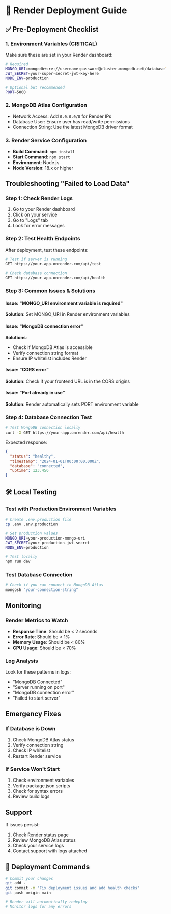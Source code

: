 # 🚀 Render Deployment Guide

## ✅ Pre-Deployment Checklist

### 1. Environment Variables (CRITICAL)
Make sure these are set in your Render dashboard:

```bash
# Required
MONGO_URI=mongodb+srv://username:password@cluster.mongodb.net/database?retryWrites=true&w=majority
JWT_SECRET=your-super-secret-jwt-key-here
NODE_ENV=production

# Optional but recommended
PORT=5000
```

### 2. MongoDB Atlas Configuration
-   Network Access: Add `0.0.0.0/0` for Render IPs
-  Database User: Ensure user has read/write permissions
-  Connection String: Use the latest MongoDB driver format

### 3. Render Service Configuration
- **Build Command**: `npm install`
-  **Start Command**: `npm start`
-  **Environment**: Node.js
-  **Node Version**: 18.x or higher

##  Troubleshooting "Failed to Load Data"

### Step 1: Check Render Logs
1. Go to your Render dashboard
2. Click on your service
3. Go to "Logs" tab
4. Look for error messages

### Step 2: Test Health Endpoints
After deployment, test these endpoints:

```bash
# Test if server is running
GET https://your-app.onrender.com/api/test

# Check database connection
GET https://your-app.onrender.com/api/health
```

### Step 3: Common Issues & Solutions

#### Issue: "MONGO_URI environment variable is required"
**Solution**: Set MONGO_URI in Render environment variables

#### Issue: "MongoDB connection error"
**Solutions**:
- Check if MongoDB Atlas is accessible
- Verify connection string format
- Ensure IP whitelist includes Render

#### Issue: "CORS error"
**Solution**: Check if your frontend URL is in the CORS origins

#### Issue: "Port already in use"
**Solution**: Render automatically sets PORT environment variable

### Step 4: Database Connection Test

```bash
# Test MongoDB connection locally
curl -X GET https://your-app.onrender.com/api/health
```

Expected response:
```json
{
  "status": "healthy",
  "timestamp": "2024-01-01T00:00:00.000Z",
  "database": "connected",
  "uptime": 123.456
}
```

## 🛠️ Local Testing

### Test with Production Environment Variables
```bash
# Create .env.production file
cp .env .env.production

# Set production values
MONGO_URI=your-production-mongo-uri
JWT_SECRET=your-production-jwt-secret
NODE_ENV=production

# Test locally
npm run dev
```

### Test Database Connection
```bash
# Check if you can connect to MongoDB Atlas
mongosh "your-connection-string"
```

##  Monitoring

### Render Metrics to Watch
- **Response Time**: Should be < 2 seconds
- **Error Rate**: Should be < 1%
- **Memory Usage**: Should be < 80%
- **CPU Usage**: Should be < 70%

### Log Analysis
Look for these patterns in logs:
-  "MongoDB Connected"
-  "Server running on port"
-  "MongoDB connection error"
-  "Failed to start server"

##  Emergency Fixes

### If Database is Down
1. Check MongoDB Atlas status
2. Verify connection string
3. Check IP whitelist
4. Restart Render service

### If Service Won't Start
1. Check environment variables
2. Verify package.json scripts
3. Check for syntax errors
4. Review build logs

##  Support

If issues persist:
1. Check Render status page
2. Review MongoDB Atlas status
3. Check your service logs
4. Contact support with logs attached

## 🔄 Deployment Commands

```bash
# Commit your changes
git add .
git commit -m "Fix deployment issues and add health checks"
git push origin main

# Render will automatically redeploy
# Monitor logs for any errors
```
